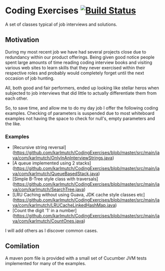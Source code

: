 Coding Exercises  [![Build Status](https://travis-ci.org/karlmutch/CodingExercises.svg?branch=master)](https://travis-ci.org/karlmutch/CodingExercises)
================

A set of classes typical of job interviews and solutions.

Motivation
----------

During my most recent job we have had several projects close due to redundancy within our product offerings.  Being given good notice people spent large amounts of time reading coding interview books and visiting various web sites to learn skills that they never exercised within their respective roles and probably would completely forget until the next occasion of job hunting.

All, both good and fair performers, ended up looking like stellar heros when subjected to job interviews that did little to actually differentiate them from each other.

So, to save time, and allow me to do my day job I offer the following coding examples.  Checking of parameters is suspended due to most whiteboard examples not having the space to check for null's, empty parameters and the like.

### Examples

* [Recursive string reversal] (https://github.com/karlmutch/CodingExercises/blob/master/src/main/java/com/karlmutch/OnlyInAnInterviewStrings.java)
* [A queue implemented using 2 stacks] (https://github.com/karlmutch/CodingExercises/blob/master/src/main/java/com/karlmutch/QueueBasedStack.java)
* [Simple B-Tree style class with traversals] (https://github.com/karlmutch/CodingExercises/blob/master/src/main/java/com/karlmutch/SearchTree.java)
* [LRU Caching without using Guava, JDK cache style classes etc] (https://github.com/karlmutch/CodingExercises/blob/master/src/main/java/com/karlmutch/LRUCacheLinkedHashMap.java)
* [Count the digit '1' in a number] (https://github.com/karlmutch/CodingExercises/blob/master/src/main/java/com/karlmutch/CountOnes.java)

I will add others as I discover common cases.

Comilation
----------

A maven pom file is provided with a small set of Cucumber JVM tests implemented for many of the examples.